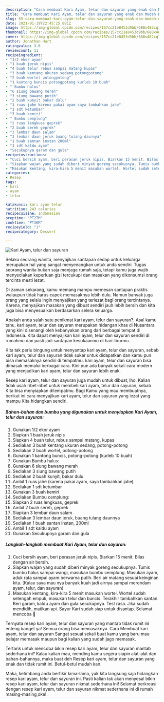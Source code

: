 ```yaml
---
description: "Cara membuat Kari Ayam, telur dan sayuran yang enak dan Mudah Dibuat"
title: "Cara membuat Kari Ayam, telur dan sayuran yang enak dan Mudah Dibuat"
slug: 65-cara-membuat-kari-ayam-telur-dan-sayuran-yang-enak-dan-mudah-dibuat
date: 2021-01-19T22:45:25.881Z
image: https://img-global.cpcdn.com/recipes/157cc21e8453d9bb/680x482cq70/kari-ayam-telur-dan-sayuran-foto-resep-utama.jpg
thumbnail: https://img-global.cpcdn.com/recipes/157cc21e8453d9bb/680x482cq70/kari-ayam-telur-dan-sayuran-foto-resep-utama.jpg
cover: https://img-global.cpcdn.com/recipes/157cc21e8453d9bb/680x482cq70/kari-ayam-telur-dan-sayuran-foto-resep-utama.jpg
author: Jonathan Hart
ratingvalue: 3.6
reviewcount: 11
recipeingredient:
- "1/2 ekor ayam"
- "1 buah jeruk nipis"
- "4 buah telur rebus sampai matang kupas"
- "3 buah kentang ukuran sedang potongpotong"
- "2 buah wortel potongpotong"
- "1 kantong buncis potongpotong kurleb 10 buah"
- " Bumbu halus"
- "6 siung bawang merah"
- "3 siung bawang putih"
- "2 buah kunyit bakar dulu"
- "1 ruas jahe karena pakai ayam saya tambahkan jahe"
- "1 sdt ketumbar"
- "3 buah kemiri"
- " Bumbu cemplung"
- "2 ruas lengkuas geprek"
- "2 buah sereh geprek"
- "3 lembar daun salam"
- "3 lembar daun jeruk buang tulang daunnya"
- "1 buah santan instan 200ml"
- "1 sdt kaldu ayam"
- "Secukupnya garam dan gula"
recipeinstructions:
- "Cuci bersih ayam, beri perasan jeruk nipis. Biarkan 15 menit. Bilas dengan air bersih."
- "Siapkan wajan yang sudah diberi minyak goreng secukupnya. Tumis bumbu halus sampai wangi, masukan bumbu cemplung. Masukan ayam, aduk rata sampai ayam berwarna putih. Beri air matang sesuai keinginan kita. (Kalau saya mau nya banyak kuah jadi airnya sampai merendam ayam, telur, dan sayuran)"
- "Masukan kentang, kira-kira 5 menit masukan wortel. Wortel sudah setengah empuk, masukan telur dan buncis. Terakhir tambahkan santan. Beri garam, kaldu ayam dan gula secukupnya. Test rasa. Jika sudah mendidih, matikan api. Sayur Kari sudah siap untuk disantap. Selamat mencoba 🙏"
categories:
- Resep
tags:
- kari
- ayam
- telur

katakunci: kari ayam telur 
nutrition: 243 calories
recipecuisine: Indonesian
preptime: "PT27M"
cooktime: "PT36M"
recipeyield: "1"
recipecategory: Dessert

---
```



![Kari Ayam, telur dan sayuran](https://img-global.cpcdn.com/recipes/157cc21e8453d9bb/680x482cq70/kari-ayam-telur-dan-sayuran-foto-resep-utama.jpg)

Selaku seorang wanita, menyajikan santapan sedap untuk keluarga merupakan hal yang sangat menyenangkan untuk anda sendiri. Tugas seorang  wanita bukan saja menjaga rumah saja, tetapi kamu juga wajib menyediakan keperluan gizi tercukupi dan masakan yang dikonsumsi orang tercinta mesti lezat.

Di zaman  sekarang, kamu memang mampu memesan santapan praktis walaupun tidak harus capek memasaknya lebih dulu. Namun banyak juga orang yang selalu ingin menyajikan yang terlezat bagi orang tercintanya. Karena, menyajikan masakan yang dibuat sendiri jauh lebih bersih dan kita juga bisa menyesuaikan berdasarkan selera keluarga. 



Apakah anda salah satu penikmat kari ayam, telur dan sayuran?. Asal kamu tahu, kari ayam, telur dan sayuran merupakan hidangan khas di Nusantara yang kini disenangi oleh kebanyakan orang dari berbagai tempat di Indonesia. Kita dapat menyajikan kari ayam, telur dan sayuran sendiri di rumahmu dan pasti jadi santapan kesukaanmu di hari liburmu.

Kita tak perlu bingung untuk menyantap kari ayam, telur dan sayuran, sebab kari ayam, telur dan sayuran tidak sukar untuk didapatkan dan kamu pun bisa memasaknya sendiri di tempatmu. kari ayam, telur dan sayuran bisa dimasak memalui berbagai cara. Kini pun ada banyak sekali cara modern yang menjadikan kari ayam, telur dan sayuran lebih enak.

Resep kari ayam, telur dan sayuran juga mudah untuk dibuat, lho. Kalian tidak usah ribet-ribet untuk membeli kari ayam, telur dan sayuran, sebab Kita bisa menyiapkan ditempatmu. Bagi Kamu yang mau membuatnya, berikut ini cara menyajikan kari ayam, telur dan sayuran yang lezat yang mampu Kita hidangkan sendiri.

<!--inarticleads1-->

##### Bahan-bahan dan bumbu yang digunakan untuk menyiapkan Kari Ayam, telur dan sayuran:

1. Gunakan 1/2 ekor ayam
1. Siapkan 1 buah jeruk nipis
1. Siapkan 4 buah telur, rebus sampai matang, kupas
1. Sediakan 3 buah kentang ukuran sedang, potong-potong
1. Sediakan 2 buah wortel, potong-potong
1. Gunakan 1 kantong buncis, potong-potong (kurleb 10 buah)
1. Gunakan  Bumbu halus:
1. Gunakan 6 siung bawang merah
1. Sediakan 3 siung bawang putih
1. Sediakan 2 buah kunyit, bakar dulu
1. Ambil 1 ruas jahe (karena pakai ayam, saya tambahkan jahe)
1. Sediakan 1 sdt ketumbar
1. Gunakan 3 buah kemiri
1. Sediakan  Bumbu cemplung:
1. Siapkan 2 ruas lengkuas, geprek
1. Ambil 2 buah sereh, geprek
1. Siapkan 3 lembar daun salam
1. Sediakan 3 lembar daun jeruk, buang tulang daunnya
1. Sediakan 1 buah santan instan, 200ml
1. Ambil 1 sdt kaldu ayam
1. Gunakan Secukupnya garam dan gula




<!--inarticleads2-->

##### Langkah-langkah membuat Kari Ayam, telur dan sayuran:

1. Cuci bersih ayam, beri perasan jeruk nipis. Biarkan 15 menit. Bilas dengan air bersih.
1. Siapkan wajan yang sudah diberi minyak goreng secukupnya. Tumis bumbu halus sampai wangi, masukan bumbu cemplung. Masukan ayam, aduk rata sampai ayam berwarna putih. Beri air matang sesuai keinginan kita. (Kalau saya mau nya banyak kuah jadi airnya sampai merendam ayam, telur, dan sayuran)
1. Masukan kentang, kira-kira 5 menit masukan wortel. Wortel sudah setengah empuk, masukan telur dan buncis. Terakhir tambahkan santan. Beri garam, kaldu ayam dan gula secukupnya. Test rasa. Jika sudah mendidih, matikan api. Sayur Kari sudah siap untuk disantap. Selamat mencoba 🙏




Ternyata resep kari ayam, telur dan sayuran yang mantab tidak rumit ini enteng banget ya! Semua orang bisa memasaknya. Cara Membuat kari ayam, telur dan sayuran Sangat sesuai sekali buat kamu yang baru mau belajar memasak maupun bagi kalian yang sudah jago memasak.

Tertarik untuk mencoba bikin resep kari ayam, telur dan sayuran mantab sederhana ini? Kalau kalian mau, mending kamu segera siapin alat-alat dan bahan-bahannya, maka buat deh Resep kari ayam, telur dan sayuran yang enak dan tidak rumit ini. Betul-betul mudah kan. 

Maka, ketimbang anda berfikir lama-lama, yuk kita langsung saja hidangkan resep kari ayam, telur dan sayuran ini. Pasti kalian tak akan menyesal bikin resep kari ayam, telur dan sayuran nikmat sederhana ini! Selamat berkreasi dengan resep kari ayam, telur dan sayuran nikmat sederhana ini di rumah masing-masing,oke!.

